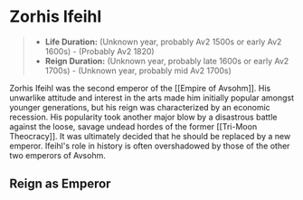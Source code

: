# Zorhis Ifeihl

> - **Life Duration:** (Unknown year, probably Av2 1500s or early Av2 1600s) - (Probably Av2 1820)
> - **Reign Duration:** (Unknown year, probably late 1600s or early Av2 1700s) - (Unknown year, probably mid Av2 1700s)

Zorhis Ifeihl was the second emperor of the [[Empire of Avsohm]]. His unwarlike attitude and interest in the arts made him initially popular amongst younger generations, but his reign was characterized by an economic recession. His popularity took another major blow by a disastrous battle against the loose, savage undead hordes of the former [[Tri-Moon Theocracy]]. It was ultimately decided that he should be replaced by a new emperor. Ifeihl's role in history is often overshadowed by those of the other two emperors of Avsohm.

## Reign as Emperor
